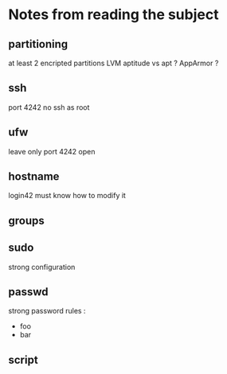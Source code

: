 # Notes from reading the subject

## partitioning

at least 2 encripted partitions
LVM
aptitude vs apt ?
AppArmor ?

## ssh

port 4242
no ssh as root

## ufw

leave only port 4242 open

## hostname

login42
must know how to modify it

## groups

## sudo

strong configuration

## passwd

strong password
rules :
- foo
- bar

## script
